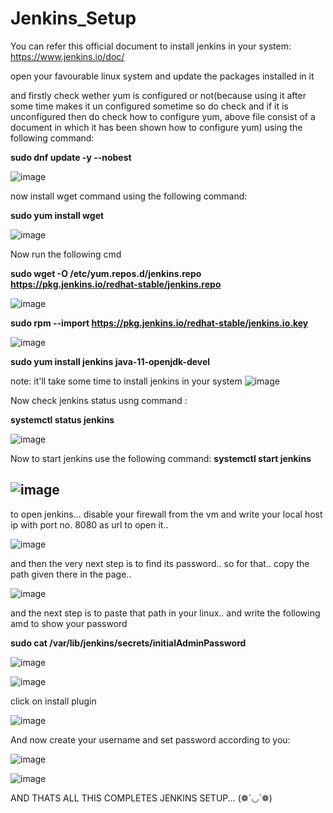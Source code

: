 # Jenkins_Setup

You can refer this official document to install jenkins in your system: https://www.jenkins.io/doc/

open your favourable linux system and update the packages installed in it

and firstly check wether yum is configured or not(because using it after some time makes it un configured sometime so do check and if it is unconfigured
then do check how to configure yum, above file consist of a document in which it has been shown how to configure yum)
using the following command:

**sudo dnf update -y --nobest**

![image](https://user-images.githubusercontent.com/64470404/117784692-720da200-b261-11eb-9b7c-777874a59ed1.png)

now install wget command using the following command:


**sudo yum install wget**

![image](https://user-images.githubusercontent.com/64470404/117784892-a5503100-b261-11eb-9b8f-3dfadef0ea79.png)


Now run the following cmd

**sudo wget -O /etc/yum.repos.d/jenkins.repo https://pkg.jenkins.io/redhat-stable/jenkins.repo**

![image](https://user-images.githubusercontent.com/64470404/117786268-f1e83c00-b262-11eb-99b8-0fb205b18014.png)


**sudo rpm --import https://pkg.jenkins.io/redhat-stable/jenkins.io.key**


![image](https://user-images.githubusercontent.com/64470404/117786403-15ab8200-b263-11eb-90fc-e57a57c34bcb.png)


**sudo yum install jenkins java-11-openjdk-devel**

note: it'll take some time to install jenkins in your system
![image](https://user-images.githubusercontent.com/64470404/117795002-632bed00-b26b-11eb-936f-c60e71e8c9e9.png)

Now check jenkins status usng command :

**systemctl status jenkins**

![image](https://user-images.githubusercontent.com/64470404/117845363-19a8c580-b29e-11eb-9076-8a5895cbd2f6.png)

Now to start jenkins
use the following command:
**systemctl start jenkins**

![image](https://user-images.githubusercontent.com/64470404/117845545-48bf3700-b29e-11eb-82d1-d5a93aa6f4c1.png)
-----------
to open jenkins...
disable your firewall from the vm 
and write your local host ip with port no. 8080 as url to open it..


![image](https://user-images.githubusercontent.com/64470404/117847102-ae5ff300-b29f-11eb-91f3-a04091f3f170.png)


and then the very next step is to find its password..
so for that.. copy the path given there in the page..

![image](https://user-images.githubusercontent.com/64470404/117847246-cc2d5800-b29f-11eb-9c0b-7d5506f6fe8d.png)


and the next step is to paste that path in your linux..
and write the following amd to show your password

**sudo cat /var/lib/jenkins/secrets/initialAdminPassword**

![image](https://user-images.githubusercontent.com/64470404/117847490-01d24100-b2a0-11eb-94bf-17ca2c6aed0e.png)


![image](https://user-images.githubusercontent.com/64470404/117848176-a94f7380-b2a0-11eb-97b9-f82e19553333.png)

click on install plugin

![image](https://user-images.githubusercontent.com/64470404/117848686-25e25200-b2a1-11eb-8234-acefd026bdb5.png)


And now create your username and set password according to you:

![image](https://user-images.githubusercontent.com/64470404/117849946-74dcb700-b2a2-11eb-8ebe-0737cb5d96ad.png)

![image](https://user-images.githubusercontent.com/64470404/117850160-ac4b6380-b2a2-11eb-8440-672d626a3157.png)



AND THATS ALL
THIS COMPLETES JENKINS SETUP... (❁´◡`❁)
